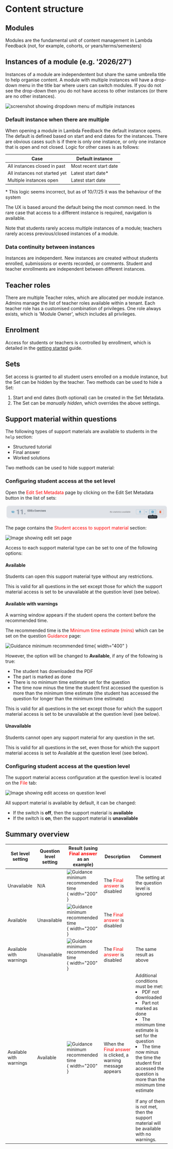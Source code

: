 # Content structure

## Modules

Modules are the fundamental unit of content management in Lambda Feedback (not, for example, cohorts, or years/terms/semesters)

## Instances of a module (e.g. '2026/27')

Instances of a module are independentent but share the same umbrella title to help organise content. A module with multiple instances will have a drop-down menu in the title bar where users can switch modules. If you do not see the drop-down then you do not have access to other instances (or there are no other instances).

![screenshot showing dropdown menu of multiple instances](../images/switch_instance_teacher.png)

### Default instance when there are multiple

When opening a module in Lambda Feedback the default instance opens. The default is defined based on start and end dates for the instances. There are obvious cases such is if there is only one instance, or only one instance that is open and not closed. Logic for other cases is as follows:

| Case | Default instance|
|---|---|
|All instances closed in past|Most recent start date|
|All instances not started yet|Latest start date*|
|Multiple instances open|Latest start date|


\* This logic seems incorrect, but as of 10/7/25 it was the behaviour of the system

The UX is based around the default being the most common need. In the rare case that access to a different instance is required, navigation is available.

Note that students rarely access multiple instances of a module; teachers rarely access previous/closed instances of a module. 

### Data continuity between instances

Instances are independent. New instances are created without students enrolled, submissions or events recorded, or comments. Student and teacher enrollments are independent between different instances.

## Teacher roles

There are multiple Teacher roles, which are allocated per module instance. Admins manage the list of teacher roles available within a tenant. Each teacher role has a customised combination of privileges. One role always exists, which is 'Module Owner', which includes all privileges. 

## Enrolment

Access for students or teachers is controlled by enrollment, which is detailed in the [getting started](../guides/gettingstarted.md#enrolling-students) guide. 

## Sets

Set access is granted to all student users enrolled on a module instance, but the Set can be hidden by the teacher. Two methods can be used to hide a Set:

1. Start and end dates (both optional) can be created in the Set Metadata.
2. The Set can be _manually hidden_, which overrides the above settings.

## Support material within questions

The following types of support materials are available to students in the `help` section:

- Structured tutorial
- Final answer
- Worked solutions

Two methods can be used to hide support material:

### Configuring student access at the set level

Open the <span style="color: red;">Edit Set Metadata</span> page by clicking on the Edit Set Metadata button in the list of sets:

![Image showing edit set metadata option](./images/edit_set_option.png)

The page contains the <span style="color: red;">Student access to support material</span> section:

![Image showing edit set page](./images/edit_set_page.png)

Access to each support material type can be set to one of the following options:

#### Available

Students can open this support material type without any restrictions.

This is valid for all questions in the set except those for which the support material access is set to be unavailable at the question level (see below).

#### Available with warnings

A warning window appears if the student opens the content before the recommended time.

The recommended time is the <span style="color: red;">Minimum time estimate (mins)</span> which can be set on the question <span style="color: red;">Guidance</span> page:

![Guidance minimum recommended time](./images/guidance_min_time.png){ width="400" }

However, the option will be changed to **Available**, if any of the following is true:

- The student has downloaded the PDF
- The part is marked as done
- There is no minimum time estimate set for the question
- The time now minus the time the student first accessed the question is more than the minimum time estimate (the student has accessed the question for longer than the minimum time estimate)

This is valid for all questions in the set except those for which the support material access is set to be unavailable at the question level (see below).

#### Unavailable

Students cannot open any support material for any question in the set.

This is valid for all questions in the set, even those for which the support material access is set to Available at the question level (see below).

### Configuring student access at the question level

The support material access configuration at the question level is located on the <span style="color: red;">File</span> tab:

![Image showing edit access on question level](./images/edit_question_access.png)

All support material is available by default, it can be changed:

- If the switch is **off**, then the support material is **available**
- If the switch is **on**, then the support material is **unavailable**

## Summary overview

| Set level setting  | Question level setting | Result (using <span style="color: red;">Final answer</span> as an example)             | Description                                                                                  | Comment                                                                                                                                                                                                                                                                                                                                   |
| ------------------ | ---------------------- | -------------------------------------------------------------------------------------- | -------------------------------------------------------------------------------------------- | ----------------------------------------------------------------------------------------------------------------------------------------------------------------------------------------------------------------------------------------------------------------------------------------------------------------------------------------- |
| Unavailable             | N/A                    | ![Guidance minimum recommended time](./images/final_answer_hidden.png){ width="200" }  | The <span style="color: red;">Final answer</span> is disabled                                | The setting at the question level is ignored                                                                                                                                                                                                                                                                                              |
| Available               | Unavailable                 | ![Guidance minimum recommended time](./images/final_answer_hidden2.png){ width="200" } | The <span style="color: red;">Final answer</span> is disabled                                |                                                                                                                                                                                                                                                                                                                                           |
| Available with warnings | Unavailable                 | ![Guidance minimum recommended time](./images/final_answer_hidden2.png){ width="200" } | The <span style="color: red;">Final answer</span> is disabled                                | The same result as above                                                                                                                                                                                                                                                                                                                  |
| Available with warnings | Available                   | ![Guidance minimum recommended time](./images/final_answer_open.png){ width="200" }    | When the <span style="color: red;">Final answer</span> is clicked, a warning message appears | Additional conditions must be met: <BR> <li>PDF not downloaded</li> <li>Part not marked as done</li><li>The minimum time estimate is set for the question</li> <li>The time now minus the time the student first accessed the question is more than the minimum time estimate</li><BR>If any of them is not met, then the support material will be available with no warnings. |
